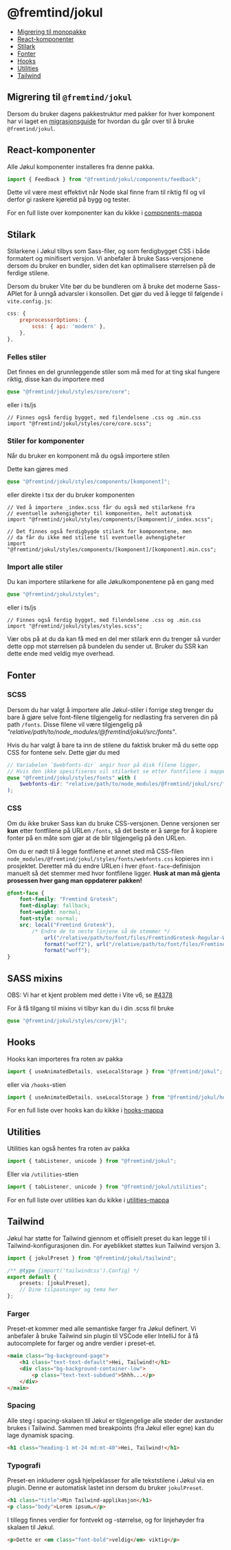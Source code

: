 # @fremtind/jokul

-   [Migrering til monopakke](#migrering-til-monopakke)
-   [React-komponenter](#react-komponenter)
-   [Stilark](#stilark)
-   [Fonter](#fonter)
-   [Hooks](#hooks)
-   [Utilities](#utilities)
-   [Tailwind](#tailwind)

## Migrering til `@fremtind/jokul`

Dersom du bruker dagens pakkestruktur med pakker for hver komponent har vi laget en [migrasjonsguide](./MIGRATION.md) for hvordan du går over til å bruke `@fremtind/jokul`.

## React-komponenter

Alle Jøkul komponenter installeres fra denne pakka.

```jsx
import { Feedback } from "@fremtind/jokul/components/feedback";
```

Dette vil være mest effektivt når Node skal finne fram til riktig fil og vil derfor gi raskere kjøretid på bygg og tester.

For en full liste over komponenter kan du kikke i [components-mappa](src/components/)

## Stilark

Stilarkene i Jøkul tilbys som Sass-filer, og som ferdigbygget CSS i både formatert og minifisert versjon. Vi anbefaler å bruke Sass-versjonene dersom du bruker en bundler, siden det kan optimalisere størrelsen på de ferdige stilene.

Dersom du bruker Vite bør du be bundleren om å bruke det moderne Sass-APIet for å unngå advarsler i konsollen. Det gjør du ved å legge til følgende i `vite.config.js`:

```js
css: {
    preprocessorOptions: {
        scss: { api: 'modern' },
    },
},
```

### Felles stiler

Det finnes en del grunnleggende stiler som må med for at ting skal fungere riktig, disse
kan du importere med

```scss
@use "@fremtind/jokul/styles/core/core";
```

eller i ts/js

```tsx
// Finnes også ferdig bygget, med filendelsene .css og .min.css
import "@fremtind/jokul/styles/core/core.scss";
```

### Stiler for komponenter

Når du bruker en komponent må du også importere stilen

Dette kan gjøres med

```scss
@use "@fremtind/jokul/styles/components/[komponent]";
```

eller direkte i tsx der du bruker komponenten

```tsx
// Ved å importere _index.scss får du også med stilarkene fra
// eventuelle avhengigheter til komponenten, helt automatisk
import "@fremtind/jokul/styles/components/[komponent]/_index.scss";

// Det finnes også ferdigbygde stilark for komponentene, men
// da får du ikke med stilene til eventuelle avhengigheter
import "@fremtind/jokul/styles/components/[komponent]/[komponent].min.css";
```

### Import alle stiler

Du kan importere stilarkene for alle Jøkulkomponentene på en gang med

```scss
@use "@fremtind/jokul/styles";
```

eller i ts/js

```tsx
// Finnes også ferdig bygget, med filendelsene .css og .min.css
import "@fremtind/jokul/styles/styles.scss";
```

Vær obs på at du da kan få med en del mer stilark enn du trenger så vurder dette opp mot
størrelsen på bundelen du sender ut. Bruker du SSR kan dette ende med veldig mye overhead.

## Fonter

### SCSS

Dersom du har valgt å importere alle Jøkul-stiler i forrige steg trenger du bare å gjøre selve font-filene tilgjengelig for nedlasting fra serveren din på path `/fonts`. Disse filene vil være
tilgjengelig på _"relative/path/to/node_modules/@fremtind/jokul/src/fonts"_.

Hvis du har valgt å bare ta inn de stilene du faktisk bruker må du sette opp CSS for fontene selv.
Dette gjør du med

```scss
// Variabelen `$webfonts-dir` angir hvor på disk filene ligger.
// Hvis den ikke spesifiseres vil stilarket se etter fontfilene i mappen `/fonts`.
@use "@fremtind/jokul/styles/fonts" with (
    $webfonts-dir: "relative/path/to/node_modules/@fremtind/jokul/src/fonts"
);
```

### CSS

Om du ikke bruker Sass kan du bruke CSS-versjonen. Denne versjonen ser **kun** etter fontfilene på URLen `/fonts`, så det beste er å sørge for å kopiere fonter på en måte som gjør at de blir tilgjengelig på den URLen.

Om du er nødt til å legge fontfilene et annet sted må CSS-filen `node_modules/@fremtind/jokul/styles/fonts/webfonts.css`
kopieres inn i prosjektet. Deretter må du endre URLen i hver `@font-face`-definisjon manuelt så det stemmer med hvor fontfilene ligger. **Husk at man må gjenta prosessen hver gang man oppdaterer pakken!**

```css
@font-face {
    font-family: "Fremtind Grotesk";
    font-display: fallback;
    font-weight: normal;
    font-style: normal;
    src: local("Fremtind Grotesk"),
        /* Endre de to neste linjene så de stemmer */
            url("/relative/path/to/font/files/FremtindGrotesk-Regular-Web.woff2")
            format("woff2"), url("/relative/path/to/font/files/FremtindGrotesk-Regular-Web.woff")
            format("woff");
}
```

## SASS mixins

OBS: Vi har et kjent problem med dette i Vite v6, se [#4378](https://github.com/fremtind/jokul/issues/4378)

For å få tilgang til mixins vi tilbyr kan du i din .scss fil bruke

```scss
@use "@fremtind/jokul/styles/core/jkl";
```

## Hooks

Hooks kan importeres fra roten av pakka

```jsx
import { useAnimatedDetails, useLocalStorage } from "@fremtind/jokul";
```

eller via `/hooks`-stien

```jsx
import { useAnimatedDetails, useLocalStorage } from "@fremtind/jokul/hooks";
```

For en full liste over hooks kan du kikke i [hooks-mappa](src/hooks/)

## Utilities

Utilities kan også hentes fra roten av pakka

```jsx
import { tabListener, unicode } from "@fremtind/jokul";
```

Eller via `/utilities`-stien

```jsx
import { tabListener, unicode } from "@fremtind/jokul/utilities";
```

For en full liste over utilities kan du kikke i [utilities-mappa](src/utilities/)

## Tailwind

Jøkul har støtte for Tailwind gjennom et offisielt preset du kan legge til i Tailwind-konfigurasjonen din. For øyeblikket støttes kun Tailwind versjon 3.

```ts
import { jokulPreset } from "@fremtind/jokul/tailwind";

/** @type {import('tailwindcss').Config} */
export default {
    presets: [jokulPreset],
    // Dine tilpasninger og tema her
};
```

### Farger

Preset-et kommer med alle semantiske farger fra Jøkul definert. Vi anbefaler å bruke Tailwind sin plugin til VSCode eller IntelliJ for å få autocomplete for farger og andre verdier i preset-et.

```html
<main class="bg-background-page">
    <h1 class="text-text-default">Hei, Tailwind!</h1>
    <div class="bg-background-container-low">
        <p class="text-text-subdued">Shhh...</p>
    </div>
</main>
```

### Spacing

Alle steg i spacing-skalaen til Jøkul er tilgjengelige alle steder der avstander brukes i Tailwind. Sammen med breakpoints (fra Jøkul eller egne) kan du lage dynamisk spacing.

```html
<h1 class="heading-1 mt-24 md:mt-40">Hei, Tailwind!</h1>
```

### Typografi

Preset-en inkluderer også hjelpeklasser for alle tekststilene i Jøkul via en plugin. Denne er automatisk lastet inn dersom du bruker `jokulPreset`.

```html
<h1 class="title">Min Tailwind-applikasjon</h1>
<p class="body">Lorem ipsum…</p>
```

I tillegg finnes verdier for fontvekt og -størrelse, og for linjehøyder fra skalaen til Jøkul.

```html
<p>Dette er <em class="font-bold">veldig</em> viktig</p>
```
